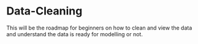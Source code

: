# Data-Cleaning
This will be the roadmap for beginners on how to clean and view the data and understand the data is ready for modelling or not.
